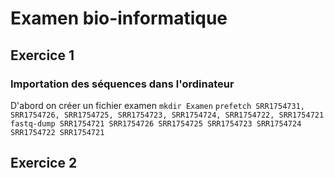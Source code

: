 # Examen bio-informatique

## Exercice 1
### Importation des séquences dans l'ordinateur
D'abord on créer un fichier examen `mkdir Examen`
`prefetch SRR1754731, SRR1754726, SRR1754725, SRR1754723, SRR1754724, SRR1754722, SRR1754721`
`fastq-dump SRR1754721 SRR1754726 SRR1754725 SRR1754723 SRR1754724 SRR1754722 SRR1754721`


## Exercice 2
